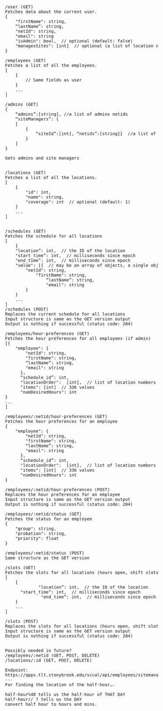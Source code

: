 <pre>/user (GET)
Fetches data about the current user.
{
    "firstName": string,
    “lastName”: string,
    "netId": string,
    "email": string
    "isAdmin": bool,  // optional (default: false)
    "managesSites": [int]  // optional (a list of location numbers)
}

/employees (GET)
Fetches a list of all the employees.
[
    {
        // Same fields as user
    }
    ...
]

/admins (GET)
{
	“admins”:[string], //a list of admins netids
	“siteManagers”: {
	[
		{
			“siteId”:[int], “netids”:[string]}  //a list of siteManagers netids
		}
	]
}

Gets admins and site managers


/locations (GET)
Fetches a list of all the locations.
[
    {
        "id": int,
        "name": string,
        "coverage": int  // optional (default: 1)
    }
    ...
]


/schedules (GET)
Fetches the schedule for all locations
[
    {
	"location”: int,  // the ID of the location
	"start_time”: int,  // milliseconds since epoch
	"end_time”: int,  // milliseconds since epoch
	"value": [{  // may be an array of objects, a single object, or a string (“RESERVED”)
		"netId": string,
   	      	"firstName": string,
    	      	“lastName”: string,
                "email": string
    	}
    }
    ...
]
/schedules (POST)
Replaces the current schedule for all locations
Input structure is same as the GET version output
Output is nothing if successful (status code: 204)

/employees/hour-preferences (GET)
Fetches the hour preferences for all employees (if admin)
[{
    "employee": {
        "netId": string,
        "firstName": string,
        “lastName”: string,
        "email": string
      },
      “schedule_id”: int,
      "locationOrder":  [int],  // list of location numbers
      "items": [int]  // 336 values
      "numDesiredHours": int
}
...
]

/employees/:netid/hour-preferences (GET)
Fetches the hour preferences for an employee
{
    "employee": {
        "netId": string,
        "firstName": string,
        “lastName”: string,
        "email": string
      },
      “schedule_id”: int,
      "locationOrder":  [int],  // list of location numbers
      "items": [int]  // 336 values
      "numDesiredHours": int
}

/employees/:netid/hour-preferences (POST)
Replaces the hour preferences for an employee
Input structure is same as the GET version output
Output is nothing if successful (status code: 204)

/employees/:netid/status (GET)
Fetches the status for an employee
{
	"group": string,
	"probation": string,
	"priority": float
}

/employees/:netid/status (POST)
Same structure as the GET version

/slots (GET)
Fetches the slots for all locations (hours open, shift slots, etc.)
[
    {
             "location”: int,  // the ID of the location
	  "start_time”: int,  // milliseconds since epoch
              "end_time”: int,  // milliseconds since epoch
    }
    ...
]

/slots (POST)
Replaces the slots for all locations (hours open, shift slots, etc.)
Input structure is same as the GET version output
Output is nothing if successful (status code: 204)


Possibly needed in future?
/employees/:netid (GET, POST, DELETE)
/locations/:id (GET, POST, DELETE)

Endpoint:
https://apps.tlt.stonybrook.edu/sccal/api/employees/sitemanager/hour
---
For finding the location of the half-hour….

half-hour%48 tells us the half-hour of THAT DAY
half-hour// 7 tells us the DAY
convert half hour to hours and mins.
</pre>

